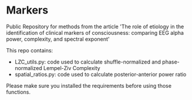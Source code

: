 # Markers
Public Repository for methods from the article 'The role of etiology in the identification of clinical markers of consciousness: comparing EEG alpha power, complexity, and spectral exponent'


This repo contains: 
- LZC_utils.py: code used to calculate shuffle-normalized and phase-normalized Lempel-Ziv Complexity
- spatial_ratios.py: code used to calculate posterior-anterior power ratio


Please make sure you installed the requirements before using those functions. 
